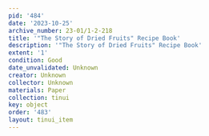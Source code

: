 ```yaml
---
pid: '484'
date: '2023-10-25'
archive_number: 23-01/1-2-218
title: '"The Story of Dried Fruits" Recipe Book'
description: '"The Story of Dried Fruits" Recipe Book'
extent: '1'
condition: Good
date_unvalidated: Unknown
creator: Unknown
collector: Unknown
materials: Paper
collection: tinui
key: object
order: '483'
layout: tinui_item
---
```

